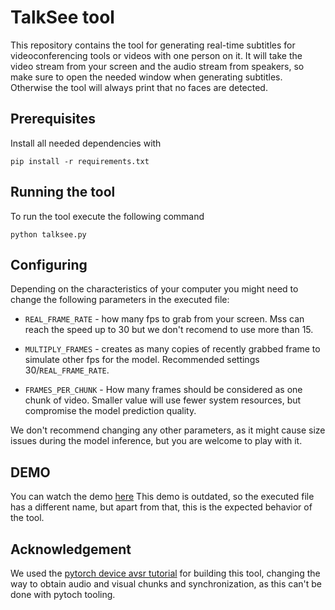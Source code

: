 # TalkSee tool
This repository contains the tool for generating real-time subtitles for videoconferencing tools or videos with one person on it. It will take the video stream from your screen and the audio stream from speakers, so make sure to open the needed window when generating subtitles. Otherwise the tool will always print that no faces are detected.

## Prerequisites
Install all needed dependencies with
```Shell
pip install -r requirements.txt
```

## Running the tool
To run the tool execute the following command
```Shell
python talksee.py
```

## Configuring 

Depending on the characteristics of your computer you might need to change the following parameters in the executed file:

- `REAL_FRAME_RATE` - how many fps to grab from your screen. Mss can reach the speed up to 30 but we don't recomend to use more than 15.

- `MULTIPLY_FRAMES` - creates as many copies of recently grabbed frame to simulate other fps for the model. Recommended settings 30/`REAL_FRAME_RATE`.

- `FRAMES_PER_CHUNK` - How many frames should be considered as one chunk of video. Smaller value will use fewer system resources, but compromise the model prediction quality.

We don't recommend changing any other parameters, as it might cause size issues during the model inference, but you are welcome to play with it.

## DEMO
You can watch the demo [here](https://drive.google.com/file/d/1UtgPi3JNWuB5-2rwrbtb4XAUTwNIGGzx/view?usp=sharing)
This demo is outdated, so the executed file has a different name, but apart from that, this is the expected behavior of the tool.

## Acknowledgement

We used the [pytorch device avsr tutorial](https://github.com/pytorch/audio) for building this tool, changing the way to obtain audio and visual chunks and synchronization, as this can't be done with pytoch tooling.
